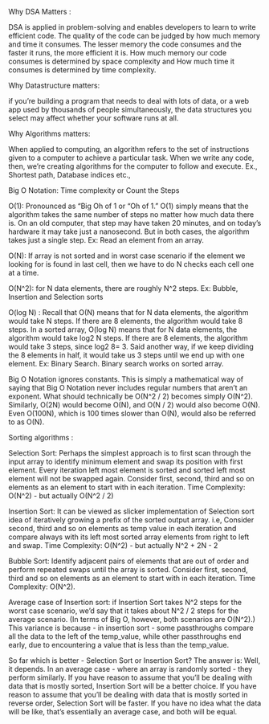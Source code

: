 Why DSA Matters :

  DSA is applied in problem-solving and enables developers to learn to write efficient code. The quality of the code can be judged by how much memory and time it consumes. The lesser memory the code consumes and the faster it runs, the more efficient it is. How much memory our code consumes is determined by space complexity and How much time it consumes is determined by time complexity.

Why Datastructure matters:

  if you’re building a program that needs to deal with lots of data, or a web app used by thousands of people simultaneously, the data structures you         select may affect whether your software runs at all.
  
Why Algorithms matters:

When applied to computing, an algorithm refers to the set of instructions given to a computer to achieve a particular task. When we write any code, then, we’re creating algorithms for the computer to follow and execute. Ex., Shortest path, Database indices etc.,

Big O Notation: Time complexity or Count the Steps

O(1): Pronounced as “Big Oh of 1 or “Oh of 1.” O(1) simply means that the algorithm takes the same number of steps no matter how much data there is. On an old computer, that step may have taken 20 minutes, and on today’s hardware it may take just a nanosecond. But in both cases, the algorithm takes just a single step.
Ex: Read an element from an array.

O(N): If array is not sorted and in worst case scenario if the element we looking for is found in last cell, then we have to do N checks each cell one at a time. 

O(N^2): for N data elements, there are roughly N^2 steps. Ex: Bubble, Insertion and Selection sorts

O(log N) : Recall that O(N) means that for N data elements, the algorithm would take N steps. If there are 8 elements, the algorithm would take 8 steps. In a sorted array, O(log N) means that for N data elements, the algorithm would take log2 N steps. If there are 8 elements, the algorithm would take 3 steps, since log2 8= 3. Said another way, if we keep dividing the 8 elements in half, it would take us 3 steps until we end up with one element. Ex: Binary Search. Binary search works on sorted array.


Big O Notation ignores constants. This is simply a mathematical way of saying that Big O Notation never includes regular numbers that aren’t an exponent.
What should technically be O(N^2 / 2) becomes simply O(N^2). Similarly, O(2N) would become O(N), and O(N / 2) would also become O(N). Even O(100N), which is 100 times slower than O(N), would also be referred to as O(N).

Sorting algorithms :

Selection Sort: Perhaps the simplest approach is to first scan through the input array to identify minimum element and swap its position with first element. Every iteration left most element is sorted and sorted left most element will not be swapped again. Consider first, second, third and so on elements as an element to start with in each iteration. Time Complexity: O(N^2) - but actually O(N^2 / 2)

Insertion Sort:  It can be viewed as slicker implementation of Selection sort idea of iteratively growing a prefix of the sorted output array. i.e, Consider second, third and so on elements as temp value in each iteration and compare always with its left most sorted array elements from right to left and swap. Time Complexity: O(N^2) - but actually N^2 + 2N - 2

Bubble Sort: Identify adjacent pairs of elements that are out of order and perform repeated swaps until the array is sorted. Consider first, second, third and so on elements as an element to start with in each iteration. Time Complexity: O(N^2).

Average case of Insertion sort: if Insertion Sort takes N^2 steps for the worst case scenario, we’d say that it takes about N^2 / 2 steps for the average scenario. (In terms of Big O, however, both scenarios are O(N^2).) This variance is because - in insertion sort - some passthroughs compare all the data to the left of the temp_value, while other passthroughs end early, due to encountering a value that is less than the temp_value.

So far which is better - Selection Sort or Insertion Sort? The answer is: Well, it depends. In an average case - where an array is randomly sorted - they perform
similarly. If you have reason to assume that you’ll be dealing with data that is mostly sorted, Insertion Sort will be a better choice. If you have reason to
assume that you’ll be dealing with data that is mostly sorted in reverse order, Selection Sort will be faster. If you have no idea what the data will be like,
that’s essentially an average case, and both will be equal.



